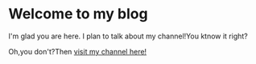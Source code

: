 # Welcome to my blog

I'm glad you are here. I plan to talk about my channel!You ktnow it right?

Oh,you don't?Then [visit my channel here!](https://www.youtube.com/channel/UCvfqduLrAaBeQjexEEqVZfA?sub_confirmation=1)
